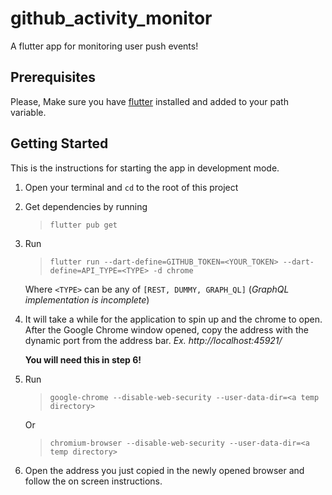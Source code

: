 # github_activity_monitor

A flutter app for monitoring user push events!

## Prerequisites

Please, Make sure you have [flutter](https://docs.flutter.dev/get-started/install) installed and added to your path variable.


## Getting Started

This is the instructions for starting the app in development mode.

1. Open your terminal and `cd` to the root of this project
2. Get dependencies by running 
    >`flutter pub get`
3. Run 
    >`flutter run --dart-define=GITHUB_TOKEN=<YOUR_TOKEN> --dart-define=API_TYPE=<TYPE> -d chrome` 

    Where `<TYPE>` can be any of `[REST, DUMMY, GRAPH_QL]` (*GraphQL implementation is incomplete*)
4. It will take a while for the application to spin up and the chrome to open. After the Google Chrome window opened, copy the address with the dynamic port from the address bar. *Ex. http://localhost:45921/* 

    **You will need this in step 6!**

5. Run
    >`google-chrome --disable-web-security --user-data-dir=<a temp directory>`

    Or
    >`chromium-browser --disable-web-security --user-data-dir=<a temp directory>`
6. Open the address you just copied in the newly opened browser and follow the on screen instructions.